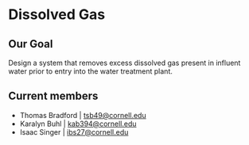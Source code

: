 # Dissolved Gas

## Our Goal
Design a system that removes excess dissolved gas present in influent water prior to entry into the water treatment plant.

## Current members 
- Thomas Bradford | tsb49@cornell.edu
- Karalyn Buhl | kab394@cornell.edu
- Isaac Singer | ibs27@cornell.edu
